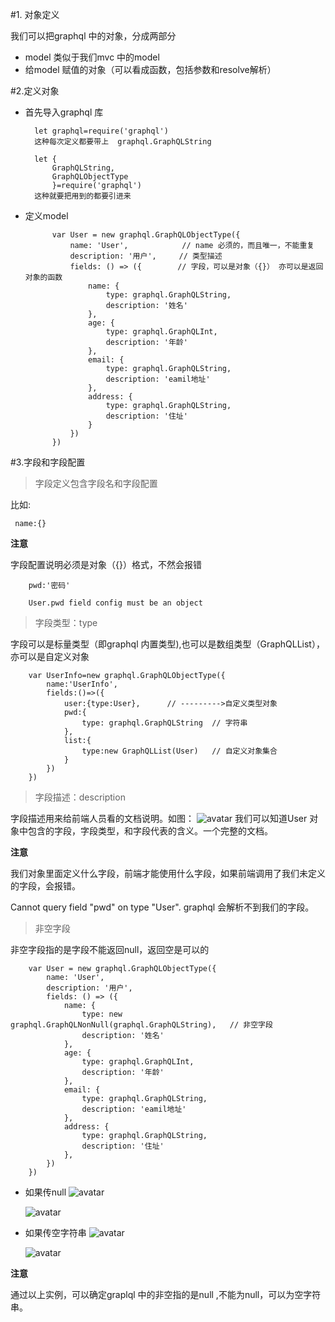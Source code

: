 #1. 对象定义

我们可以把graphql 中的对象，分成两部分

+ model 类似于我们mvc 中的model 
+ 给model 赋值的对象（可以看成函数，包括参数和resolve解析）

#2.定义对象

+ 首先导入graphql 库
  
        let graphql=require('graphql')
        这种每次定义都要带上  graphql.GraphQLString

        let {
            GraphQLString,
            GraphQLObjectType
            }=require('graphql')
        这种就要把用到的都要引进来
+ 定义model
  
            var User = new graphql.GraphQLObjectType({
                name: 'User',            // name 必须的，而且唯一，不能重复
                description: '用户',     // 类型描述
                fields: () => ({        // 字段，可以是对象（{}） 亦可以是返回对象的函数
                    name: {
                        type: graphql.GraphQLString,
                        description: '姓名'
                    },
                    age: {
                        type: graphql.GraphQLInt,
                        description: '年龄'
                    },
                    email: {
                        type: graphql.GraphQLString,
                        description: 'eamil地址'
                    },
                    address: {
                        type: graphql.GraphQLString,
                        description: '住址'
                    }
                })
            })


#3.字段和字段配置

>字段定义包含字段名和字段配置

比如:

     name:{}
**注意** 

字段配置说明必须是对象（{}）格式，不然会报错

        pwd:'密码'

        User.pwd field config must be an object

>字段类型：type

字段可以是标量类型（即graphql 内置类型),也可以是数组类型（GraphQLList），亦可以是自定义对象

        var UserInfo=new graphql.GraphQLObjectType({
            name:'UserInfo',
            fields:()=>({
                user:{type:User},      // --------->自定义类型对象
                pwd:{
                    type: graphql.GraphQLString  // 字符串
                },
                list:{
                    type:new GraphQLList(User)   // 自定义对象集合
                }
            })
        })


>字段描述：description

字段描述用来给前端人员看的文档说明。如图：
![avatar](../../assets/user.png)
我们可以知道User 对象中包含的字段，字段类型，和字段代表的含义。一个完整的文档。

**注意**

我们对象里面定义什么字段，前端才能使用什么字段，如果前端调用了我们未定义的字段，会报错。

Cannot query field \"pwd\" on type \"User\".
graphql 会解析不到我们的字段。

>非空字段

非空字段指的是字段不能返回null，返回空是可以的

        var User = new graphql.GraphQLObjectType({
            name: 'User',
            description: '用户',
            fields: () => ({
                name: {
                    type: new graphql.GraphQLNonNull(graphql.GraphQLString),   // 非空字段
                    description: '姓名'
                },
                age: {
                    type: graphql.GraphQLInt,
                    description: '年龄'
                },
                email: {
                    type: graphql.GraphQLString,
                    description: 'eamil地址'
                },
                address: {
                    type: graphql.GraphQLString,
                    description: '住址'
                },
            })
        })

+ 如果传null
  ![avatar](../../assets/nonull1.png)

  ![avatar](../../assets/nonull.png)
+ 如果传空字符串
  ![avatar](../../assets/nonull2.png)

  ![avatar](../../assets/nonull3.png)

**注意**

通过以上实例，可以确定graplql 中的非空指的是null ,不能为null，可以为空字符串。
  
